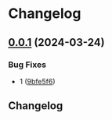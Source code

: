 # Changelog

## [0.0.1](https://github.com/sunggun-yu/release-please-kustomization-bump-demo/compare/v0.0.0...v0.0.1) (2024-03-24)


### Bug Fixes

* 1 ([9bfe5f6](https://github.com/sunggun-yu/release-please-kustomization-bump-demo/commit/9bfe5f6995445a23614e72a943b0fab657f9b03e))

## Changelog
